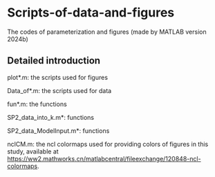 # Scripts-of-data-and-figures
The codes of parameterization and figures
(made by MATLAB version 2024b)
## Detailed introduction
plot*.m: the scripts used for figures

Data_of*.m: the scripts used for data 

fun*.m: the functions

SP2_data_into_k.m*: functions

SP2_data_ModelInput.m*: functions

nclCM.m: the ncl colormaps used for providing colors of figures in this study, available at https://ww2.mathworks.cn/matlabcentral/fileexchange/120848-ncl-colormaps. 
